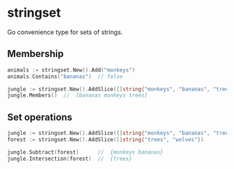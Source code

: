 # stringset

Go convenience type for sets of strings.

## Membership
```go
animals := stringset.New().Add("monkeys")
animals.Contains("bananas")  // false

jungle := stringset.New().AddSlice([]string{"monkeys", "bananas", "trees"})
jungle.Members()  //  [bananas monkeys trees]
```

## Set operations
```go
jungle := stringset.New().AddSlice([]string{"monkeys", "bananas", "trees"})
forest := stringset.New().AddSlice([]string{"trees", "wolves"})

jungle.Subtract(forest)      //  {monkeys bananas}
jungle.Intersection(forest)  //  {trees}
```
